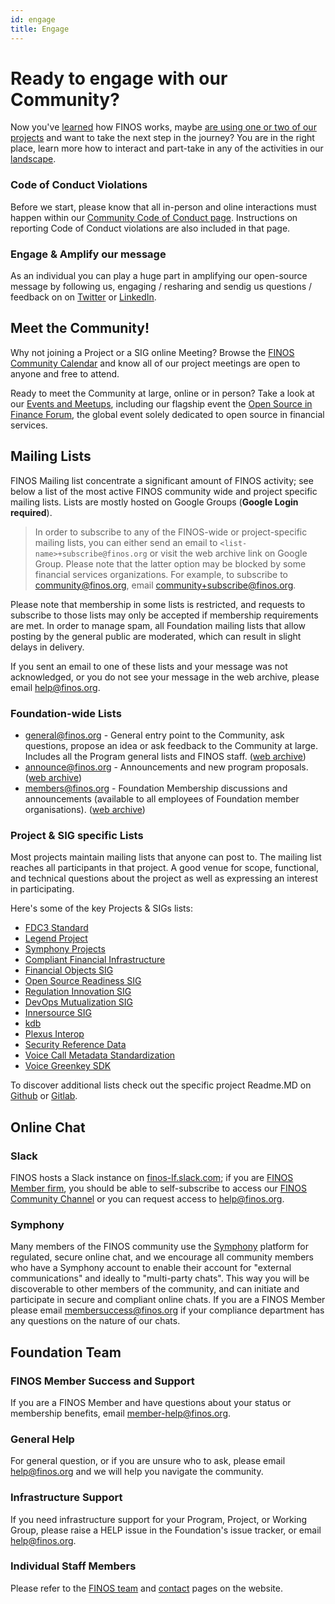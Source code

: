 ```yaml
---
id: engage
title: Engage
---
```

# Ready to engage with our Community?
Now you've [learned](https://community.finos.org/docs/journey/learn) how FINOS works, maybe [are using one or two of our projects](https://community.finos.org/docs/journey/consume) and want to take the next step in the journey? You are in the right place, learn more how to interact and part-take in any of the activities in our [landscape](https://landscape.finos.org).

### Code of Conduct Violations
Before we start, please know that all in-person and oline interactions must happen within our [Community Code of Conduct page](https://www.finos.org/code-of-conduct). Instructions on reporting Code of Conduct violations are also included in that page.

### Engage & Amplify our message
As an individual you can play a huge part in amplifying our open-source message by following us, engaging / resharing and sendig us questions / feedback on on [Twitter](https://twitter.com/finosfoundation) or [LinkedIn](https://www.linkedin.com/company/finosfoundation/).

## Meet the Community!
Why not joining a Project or a SIG online Meeting? Browse the [FINOS Community Calendar](https://www.finos.org/finos-community-calendar) and know all of our project meetings are open to anyone and free to attend. 

Ready to meet the Community at large, online or in person? Take a look at our [Events and Meetups](https://www.finos.org/hosted-events), including our flagship event the [Open Source in Finance Forum](https://events.linuxfoundation.org/open-source-finance-forum/), the global event solely dedicated to open source in financial services. 

## Mailing Lists
FINOS Mailing list concentrate a significant amount of FINOS activity; see below a list of the most active FINOS community wide and project specific mailing lists. Lists are mostly hosted on Google Groups (**Google Login required**).

> In order to subscribe to any of the FINOS-wide or project-specific mailing lists, you can either send an email to `<list-name>+subscribe@finos.org` or 
> visit the web archive link on Google Group. Please note that the latter option may be blocked by some financial services organizations. For example, to 
> subscribe to community@finos.org, email [community+subscribe@finos.org](mailto:community+subscribe@finos.org).

Please note that membership in some lists is restricted, and requests to subscribe to those lists may only be accepted if membership requirements are met. In order to manage spam, all Foundation mailing lists that allow posting by the general public are moderated, which can result in slight delays in delivery.

If you sent an email to one of these lists and your message was not acknowledged, or you do not see your message in the web archive, please email [help@finos.org](mailto:help@finos.org).

### Foundation-wide Lists
- [general@finos.org](mailto:general+subscribe@finos.org) - General entry point to the Community, ask questions, propose an idea or ask feedback to the Community at large. Includes all the Program general lists and FINOS staff. ([web archive](https://groups.google.com/a/finos.org/g/general))
- [announce@finos.org](mailto:announce+subscribe@finos.org) - Announcements and new program proposals. ([web archive](https://groups.google.com/a/finos.org/g/announce))
- [members@finos.org](mailto:members+subscribe@finos.org) - Foundation Membership discussions and announcements (available to all employees of Foundation member organisations). ([web archive](https://groups.google.com/a/finos.org/g/members))

### Project & SIG specific Lists
Most projects maintain mailing lists that anyone can post to. The mailing list reaches all participants in that project. A good venue for scope, functional, and technical questions about the project as well as expressing an interest in participating.

Here's some of the key Projects & SIGs lists:
- [FDC3 Standard](mailto:fdc3+subscribe@finos.org)
- [Legend Project](mailto:legend+subscribe@finos.org)
- [Symphony Projects](mailto:symphony+subscribe@finos.org)
- [Compliant Financial Infrastructure](mailto:compliant-financial-infrastructure+subscribe@finos.org)
- [Financial Objects SIG](mailto:fo+subscribe@finos.org)
- [Open Source Readiness SIG](mailto:osr+subscribe@finos.org)
- [Regulation Innovation SIG](mailto:open-regtech-sig+subscribe@finos.org)
- [DevOps Mutualization SIG](mailto:devops-mutualization+subscribe@finos.org)
- [Innersource SIG](mailto:innersource-leadership+subscribe@finos.org)
- [kdb](mailto:data-tech-kdb+subscribe@finos.org)
- [Plexus Interop](mailto:plx-desktop-interop+subscribe@finos.org)
- [Security Reference Data](mailto:data-tech-sec-ref+subscribe@finos.org)
- [Voice Call Metadata Standardization](mailto:voice-call-metadata-standardization+subscribe@finos.org)
- [Voice Greenkey SDK](mailto:voice-greenkey-sdk+subscribe@finos.org)

To discover additional lists check out the specific project Readme.MD on [Github](https://github.com/finos/) or [Gitlab](https://gitlab.com/finosfoundation/).

## Online Chat

### Slack
FINOS hosts a Slack instance on [finos-lf.slack.com](https://finos-lf.slack.com); if you are [FINOS Member firm](https://finos.org/members), you should be able to self-subscribe to access our [FINOS Community Channel](https://finos-lf.slack.com/messages/finos-community/) or you can request access to [help@finos.org](mailto:help@finos.org).

### Symphony
Many members of the FINOS community use the [Symphony](http://symphony.com/) platform for regulated, secure online chat, and we encourage all community members who have a Symphony account to enable their account for "external communications" and ideally to "multi-party chats". This way you will be discoverable to other members of the community, and can initiate and participate in secure and compliant online chats. If you are a FINOS Member please email [membersuccess@finos.org](mailto:membersuccess@finos.org) if your compliance department has any questions on the nature of our chats.

## Foundation Team

### FINOS Member Success and Support
If you are a FINOS Member and have questions about your status or membership benefits, email [member-help@finos.org](mailto:member-help@finos.org).

### General Help
For general question, or if you are unsure who to ask, please email [help@finos.org](mailto:help@finos.org) and we will help you navigate the community.

### Infrastructure Support
If you need infrastructure support for your Program, Project, or Working Group, please raise a HELP issue in the Foundation's issue tracker, or email [help@finos.org](mailto:help@finos.org).

### Individual Staff Members
Please refer to the [FINOS team](https://www.finos.org/team) and [contact](https://www.finos.org/contact-us) pages on the website.


